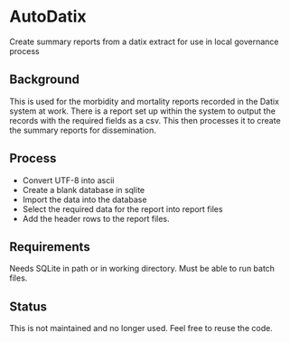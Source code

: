 # AutoDatix
Create summary reports from a datix extract for use in local governance process

## Background ##
This is used for the morbidity and mortality reports recorded in the Datix system at work. There is a report set up within the system to output the records with the required fields as a csv. This then processes it to create the summary reports for dissemination.

## Process ##
- Convert UTF-8 into ascii
- Create a blank database in sqlite
- Import the data into the database
- Select the required data for the report into report files
- Add the header rows to the report files.

## Requirements ##
Needs SQLite in path or in working directory.
Must be able to run batch files.

## Status ##
This is not maintained and no longer used.
Feel free to reuse the code.
